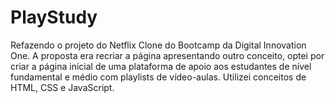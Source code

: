 # PlayStudy

Refazendo o projeto do Netflix Clone do Bootcamp da Digital Innovation One. A proposta era recriar a página apresentando outro conceito, optei por criar a página inicial de uma plataforma de apoio aos estudantes de nível fundamental e médio com playlists de vídeo-aulas. Utilizei conceitos de HTML, CSS e JavaScript. 
